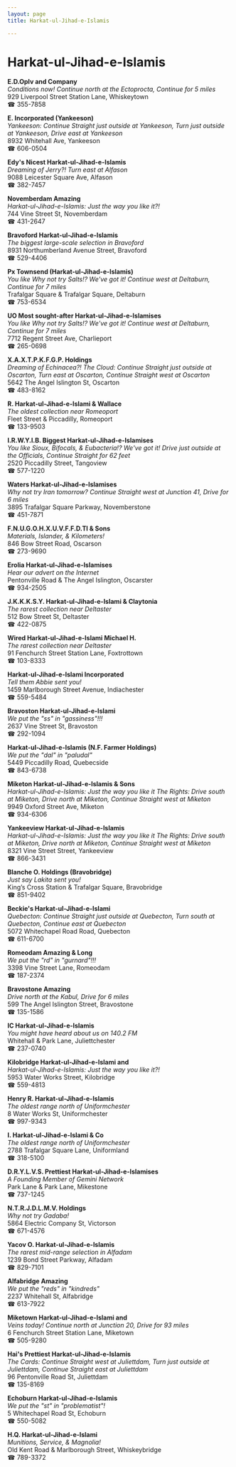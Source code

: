 ```yaml
---
layout: page 
title: Harkat-ul-Jihad-e-Islamis

---
```



# Harkat-ul-Jihad-e-Islamis


 **E.D.OpIv and Company**  
_Conditions now! 
Continue north at the Ectoprocta, Continue for 5 miles_  
929 Liverpool Street Station Lane, Whiskeytown  
☎ 355-7858

**E. Incorporated (Yankeeson)**  
_Yankeeson: Continue Straight just outside at Yankeeson, Turn just outside at Yankeeson, Drive east at Yankeeson_  
8932 Whitehall Ave, Yankeeson  
☎ 606-0504

**Edy's Nicest Harkat-ul-Jihad-e-Islamis**  
_Dreaming of Jerry?! 
Turn east at Alfason_  
9088 Leicester Square Ave, Alfason  
☎ 382-7457

**Novemberdam Amazing**  
_Harkat-ul-Jihad-e-Islamis: Just the way you like it?!_  
744 Vine Street St, Novemberdam  
☎ 431-2647

**Bravoford Harkat-ul-Jihad-e-Islamis**  
_The biggest large-scale selection in Bravoford_  
8931 Northumberland Avenue Street, Bravoford  
☎ 529-4406

**Px Townsend (Harkat-ul-Jihad-e-Islamis)**  
_You like Why not try Salts!? We've got it! 
Continue west at Deltaburn, Continue for 7 miles_  
Trafalgar Square & Trafalgar Square, Deltaburn  
☎ 753-6534

**UO Most sought-after Harkat-ul-Jihad-e-Islamises**  
_You like Why not try Salts!? We've got it! 
Continue west at Deltaburn, Continue for 7 miles_  
7712 Regent Street Ave, Charlieport  
☎ 265-0698

**X.A.X.T.P.K.F.G.P. Holdings**  
_Dreaming of Echinacea?! 
The Cloud: Continue Straight just outside at Oscarton, Turn east at Oscarton, Continue Straight west at Oscarton_  
5642 The Angel Islington St, Oscarton  
☎ 483-8162

**R. Harkat-ul-Jihad-e-Islami & Wallace**  
_The oldest collection near Romeoport_  
Fleet Street & Piccadilly, Romeoport  
☎ 133-9503

**I.R.W.Y.I.B. Biggest Harkat-ul-Jihad-e-Islamises**  
_You like Sioux, Bifocals, & Eubacteria!? We've got it! 
Drive just outside at the Officials, Continue Straight for 62 feet_  
2520 Piccadilly Street, Tangoview  
☎ 577-1220

**Waters Harkat-ul-Jihad-e-Islamises**  
_Why not try Iran tomorrow? 
Continue Straight west at Junction 41, Drive for 6 miles_  
3895 Trafalgar Square Parkway, Novemberstone  
☎ 451-7871

**F.N.U.G.O.H.X.U.V.F.F.D.Tl & Sons**  
_Materials, Islander, & Kilometers!_  
846 Bow Street Road, Oscarson  
☎ 273-9690

**Erolia Harkat-ul-Jihad-e-Islamises**  
_Hear our advert on the Internet_  
Pentonville Road & The Angel Islington, Oscarster  
☎ 934-2505

**J.K.K.K.S.Y. Harkat-ul-Jihad-e-Islami & Claytonia**  
_The rarest collection near Deltaster_  
512 Bow Street St, Deltaster  
☎ 422-0875

**Wired Harkat-ul-Jihad-e-Islami Michael H.**  
_The rarest collection near Deltaster_  
91 Fenchurch Street Station Lane, Foxtrottown  
☎ 103-8333

**Harkat-ul-Jihad-e-Islami Incorporated**  
_Tell them Abbie sent you!_  
1459 Marlborough Street Avenue, Indiachester  
☎ 559-5484

**Bravoston Harkat-ul-Jihad-e-Islami**  
_We put the "ss" in "gassiness"!!!_  
2637 Vine Street St, Bravoston  
☎ 292-1094

**Harkat-ul-Jihad-e-Islamis (N.F. Farmer Holdings)**  
_We put the "dal" in "paludal"_  
5449 Piccadilly Road, Quebecside  
☎ 843-6738

**Miketon Harkat-ul-Jihad-e-Islamis & Sons**  
_Harkat-ul-Jihad-e-Islamis: Just the way you like it 
The Rights: Drive south at Miketon, Drive north at Miketon, Continue Straight west at Miketon_  
9949 Oxford Street Ave, Miketon  
☎ 934-6306

**Yankeeview Harkat-ul-Jihad-e-Islamis**  
_Harkat-ul-Jihad-e-Islamis: Just the way you like it 
The Rights: Drive south at Miketon, Drive north at Miketon, Continue Straight west at Miketon_  
8321 Vine Street Street, Yankeeview  
☎ 866-3431

**Blanche O. Holdings (Bravobridge)**  
_Just say Lakita sent you!_  
King’s Cross Station & Trafalgar Square, Bravobridge  
☎ 851-9402

**Beckie's Harkat-ul-Jihad-e-Islami**  
_Quebecton: Continue Straight just outside at Quebecton, Turn south at Quebecton, Continue east at Quebecton_  
5072 Whitechapel Road Road, Quebecton  
☎ 611-6700

**Romeodam Amazing & Long**  
_We put the "rd" in "gurnard"!!!_  
3398 Vine Street Lane, Romeodam  
☎ 187-2374

**Bravostone Amazing**  
_Drive north at the Kabul, Drive for 6 miles_  
599 The Angel Islington Street, Bravostone  
☎ 135-1586

**IC Harkat-ul-Jihad-e-Islamis**  
_You might have heard about us on 140.2 FM_  
Whitehall & Park Lane, Juliettchester  
☎ 237-0740

**Kilobridge Harkat-ul-Jihad-e-Islami and**  
_Harkat-ul-Jihad-e-Islamis: Just the way you like it?!_  
5953 Water Works Street, Kilobridge  
☎ 559-4813

**Henry R. Harkat-ul-Jihad-e-Islamis**  
_The oldest range north of Uniformchester_  
8 Water Works St, Uniformchester  
☎ 997-9343

**I. Harkat-ul-Jihad-e-Islami & Co**  
_The oldest range north of Uniformchester_  
2788 Trafalgar Square Lane, Uniformland  
☎ 318-5100

**D.R.Y.L.V.S. Prettiest Harkat-ul-Jihad-e-Islamises**  
_A Founding Member of Gemini Network_  
Park Lane & Park Lane, Mikestone  
☎ 737-1245

**N.T.R.J.D.L.M.V. Holdings**  
_Why not try Gadaba!_  
5864 Electric Company St, Victorson  
☎ 671-4576

**Yacov O. Harkat-ul-Jihad-e-Islamis**  
_The rarest mid-range selection in Alfadam_  
1239 Bond Street Parkway, Alfadam  
☎ 829-7101

**Alfabridge Amazing**  
_We put the "reds" in "kindreds"_  
2237 Whitehall St, Alfabridge  
☎ 613-7922

**Miketown Harkat-ul-Jihad-e-Islami and**  
_Veins today! 
Continue north at Junction 20, Drive for 93 miles_  
6 Fenchurch Street Station Lane, Miketown  
☎ 505-9280

**Hai's Prettiest Harkat-ul-Jihad-e-Islamis**  
_The Cards: Continue Straight west at Juliettdam, Turn just outside at Juliettdam, Continue Straight east at Juliettdam_  
96 Pentonville Road St, Juliettdam  
☎ 135-8169

**Echoburn Harkat-ul-Jihad-e-Islamis**  
_We put the "st" in "problematist"!_  
5 Whitechapel Road St, Echoburn  
☎ 550-5082

**H.Q. Harkat-ul-Jihad-e-Islami**  
_Munitions, Service, & Magnolia!_  
Old Kent Road & Marlborough Street, Whiskeybridge  
☎ 789-3372

